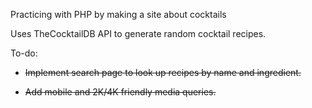 
Practicing with PHP by making a site about cocktails

Uses TheCocktailDB API to generate random cocktail recipes.

To-do: 

* ~~Implement search page to look up recipes by name and ingredient.~~

* ~~Add mobile and 2K/4K friendly media queries.~~
